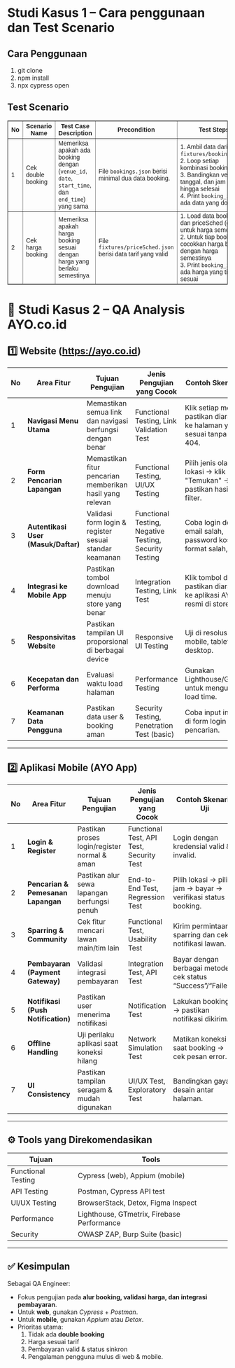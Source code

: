 
# Studi Kasus 1 – Cara penggunaan dan Test Scenario

## Cara Penggunaan

1. git clone
2. npm install
3. npx cypress open


## Test Scenario

<table border="1" cellspacing="0" cellpadding="6" style="border-collapse: collapse; width: 100%; font-family: Arial, sans-serif; font-size: 14px;">
  <thead>
    <tr>
      <th>No</th>
      <th>Scenario Name</th>
      <th>Test Case Description</th>
      <th>Precondition</th>
      <th>Test Steps</th>
      <th>Expected Result</th>
    </tr>
  </thead>
  <tbody>
    <tr>
      <td>1</td>
      <td>Cek double booking</td>
      <td>Memeriksa apakah ada booking dengan (<code>venue_id</code>, <code>date</code>, <code>start_time</code>, dan <code>end_time</code>) yang sama</td>
      <td>File <code>bookings.json</code> berisi minimal dua data booking.</td>
      <td>
        1. Ambil data dari <code>fixtures/booking.json</code>.<br>
        2. Loop setiap kombinasi booking<br>
        3. Bandingkan venue, tanggal, dan jam mulai hingga selesai<br>
        4. Print <code>booking_id</code> jika ada data yang double
      </td>
      <td>Tidak ditemukan double booking dengan (<code>venue_id</code>, <code>date</code>, <code>start_time</code>, dan <code>end_time</code>) yang sama</td>
    </tr>
    <tr>
      <td>2</td>
      <td>Cek harga booking</td>
      <td>Memeriksa apakah harga booking sesuai dengan harga yang berlaku semestinya</td>
      <td>File <code>fixtures/priceSched.json</code> berisi data tarif yang valid</td>
      <td>
        1. Load data booking dan priceSched (data untuk harga semestinya)<br>
        2. Untuk tiap booking, cocokkan harga booking dengan harga semestinya<br>
        3. Print <code>booking_id</code> jika ada harga yang tidak sesuai
      </td>
      <td>Harga booking sesuai dengan harga pada data <code>priceSched.json</code></td>
    </tr>
    </tbody>
</table>




# 🧠 Studi Kasus 2 – QA Analysis AYO.co.id

## 1️⃣ Website (https://ayo.co.id)

| No | Area Fitur | Tujuan Pengujian | Jenis Pengujian yang Cocok | Contoh Skenario Uji |
|----|-------------|------------------|-----------------------------|----------------------|
| 1 | **Navigasi Menu Utama** | Memastikan semua link dan navigasi berfungsi dengan benar | Functional Testing, Link Validation Test | Klik setiap menu dan pastikan diarahkan ke halaman yang sesuai tanpa error 404. |
| 2 | **Form Pencarian Lapangan** | Memastikan fitur pencarian memberikan hasil yang relevan | Functional Testing, UI/UX Testing | Pilih jenis olahraga & lokasi → klik "Temukan" → pastikan hasil sesuai filter. |
| 3 | **Autentikasi User (Masuk/Daftar)** | Validasi form login & register sesuai standar keamanan | Functional Testing, Negative Testing, Security Testing | Coba login dengan email salah, password kosong, format salah, dsb. |
| 4 | **Integrasi ke Mobile App** | Pastikan tombol download menuju store yang benar | Integration Testing, Link Test | Klik tombol dan pastikan diarahkan ke aplikasi AYO resmi di store. |
| 5 | **Responsivitas Website** | Pastikan tampilan UI proporsional di berbagai device | Responsive UI Testing | Uji di resolusi mobile, tablet, dan desktop. |
| 6 | **Kecepatan dan Performa** | Evaluasi waktu load halaman | Performance Testing | Gunakan Lighthouse/GTmetrix untuk mengukur load time. |
| 7 | **Keamanan Data Pengguna** | Pastikan data user & booking aman | Security Testing, Penetration Test (basic) | Coba input injection di form login & pencarian. |

---

## 2️⃣ Aplikasi Mobile (AYO App)

| No | Area Fitur | Tujuan Pengujian | Jenis Pengujian yang Cocok | Contoh Skenario Uji |
|----|-------------|------------------|-----------------------------|----------------------|
| 1 | **Login & Register** | Pastikan proses login/register normal & aman | Functional Test, API Test, Security Test | Login dengan kredensial valid & invalid. |
| 2 | **Pencarian & Pemesanan Lapangan** | Pastikan alur sewa lapangan berfungsi penuh | End-to-End Test, Regression Test | Pilih lokasi → pilih jam → bayar → verifikasi status booking. |
| 3 | **Sparring & Community** | Cek fitur mencari lawan main/tim lain | Functional Test, Usability Test | Kirim permintaan sparring dan cek notifikasi lawan. |
| 4 | **Pembayaran (Payment Gateway)** | Validasi integrasi pembayaran | Integration Test, API Test | Bayar dengan berbagai metode & cek status “Success”/“Failed”. |
| 5 | **Notifikasi (Push Notification)** | Pastikan user menerima notifikasi | Notification Test | Lakukan booking → pastikan notifikasi dikirim. |
| 6 | **Offline Handling** | Uji perilaku aplikasi saat koneksi hilang | Network Simulation Test | Matikan koneksi saat booking → cek pesan error. |
| 7 | **UI Consistency** | Pastikan tampilan seragam & mudah digunakan | UI/UX Test, Exploratory Test | Bandingkan gaya desain antar halaman. |

---

## ⚙️ Tools yang Direkomendasikan

| Tujuan | Tools |
|---------|-------|
| Functional Testing | Cypress (web), Appium (mobile) |
| API Testing | Postman, Cypress API test |
| UI/UX Testing | BrowserStack, Detox, Figma Inspect |
| Performance | Lighthouse, GTmetrix, Firebase Performance |
| Security | OWASP ZAP, Burp Suite (basic) |

---

## ✅ Kesimpulan

Sebagai QA Engineer:
- Fokus pengujian pada **alur booking, validasi harga, dan integrasi pembayaran**.  
- Untuk **web**, gunakan *Cypress* + *Postman*.  
- Untuk **mobile**, gunakan *Appium* atau *Detox*.  
- Prioritas utama:
  1. Tidak ada **double booking**  
  2. Harga sesuai tarif  
  3. Pembayaran valid & status sinkron  
  4. Pengalaman pengguna mulus di web & mobile.
